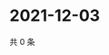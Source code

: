 # 2021-12-03

共 0 条

<!-- BEGIN WEIBO -->
<!-- 最后更新时间 Fri Dec 03 2021 17:00:37 GMT+0800 (China Standard Time) -->

<!-- END WEIBO -->
